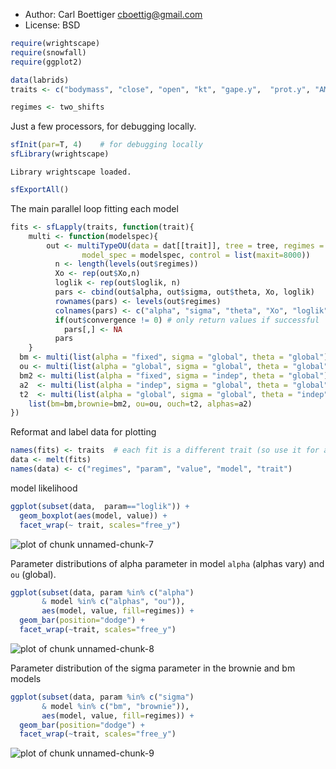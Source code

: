 * Author: Carl Boettiger <cboettig@gmail.com>
* License: BSD 



```r
require(wrightscape)
require(snowfall)
require(ggplot2)
```







```r
data(labrids)
traits <- c("bodymass", "close", "open", "kt", "gape.y",  "prot.y", "AM.y", "SH.y", "LP.y")
```






```r
regimes <- two_shifts
```




Just a few processors, for debugging locally.


```r
sfInit(par=T, 4)    # for debugging locally
sfLibrary(wrightscape)
```



```
Library wrightscape loaded.
```



```r
sfExportAll()
```




The main parallel loop fitting each model


```r
fits <- sfLapply(traits, function(trait){
	multi <- function(modelspec){ 
		out <- multiTypeOU(data = dat[[trait]], tree = tree, regimes = regimes, 
			    model_spec = modelspec, control = list(maxit=8000))
	      n <- length(levels(out$regimes))
	      Xo <- rep(out$Xo,n) 
	      loglik <- rep(out$loglik, n)
	      pars <- cbind(out$alpha, out$sigma, out$theta, Xo, loglik)
	      rownames(pars) <- levels(out$regimes)
	      colnames(pars) <- c("alpha", "sigma", "theta", "Xo", "loglik")
	      if(out$convergence != 0) # only return values if successful
      		pars[,] <- NA
	      pars
	}
  bm <- multi(list(alpha = "fixed", sigma = "global", theta = "global")) 
  ou <- multi(list(alpha = "global", sigma = "global", theta = "global")) 
  bm2 <- multi(list(alpha = "fixed", sigma = "indep", theta = "global")) 
  a2  <- multi(list(alpha = "indep", sigma = "global", theta = "global")) 
  t2  <- multi(list(alpha = "global", sigma = "global", theta = "indep")) 
	list(bm=bm,brownie=bm2, ou=ou, ouch=t2, alphas=a2)
})
```





Reformat and label data for plotting



```r
names(fits) <- traits  # each fit is a different trait (so use it for a label)
data <- melt(fits)
names(data) <- c("regimes", "param", "value", "model", "trait")
```




model likelihood



```r
ggplot(subset(data,  param=="loglik")) +
  geom_boxplot(aes(model, value)) +
  facet_wrap(~ trait, scales="free_y")
```

![plot of chunk unnamed-chunk-7](http://farm8.staticflickr.com/7188/7065004911_7c48a59d54_o.png) 


Parameter distributions of alpha parameter in model `alpha` (alphas vary) and `ou` (global).  



```r
ggplot(subset(data, param %in% c("alpha") 
       & model %in% c("alphas", "ou")),
       aes(model, value, fill=regimes)) +
  geom_bar(position="dodge") +  
  facet_wrap(~trait, scales="free_y")
```

![plot of chunk unnamed-chunk-8](http://farm8.staticflickr.com/7263/7065005419_8e389a4629_o.png) 


Parameter distribution of the sigma parameter in the brownie and bm models



```r
ggplot(subset(data, param %in% c("sigma") 
       & model %in% c("bm", "brownie")),
       aes(model, value, fill=regimes)) +
  geom_bar(position="dodge") +  
  facet_wrap(~trait, scales="free_y")
```

![plot of chunk unnamed-chunk-9](http://farm8.staticflickr.com/7211/7065005919_548eb4e0ce_o.png) 



